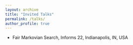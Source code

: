 ```yaml
---
layout: archive
title: "Invited Talks"
permalink: /talks/
author_profile: true
---
```

<!-- 
{% if site.talkmap_link == true %}

 <p style="text-decoration:underline;"><a href="/talkmap.html">See a map of all the places I've given a talk!</a></p>

{% endif %}

{% for post in site.talks reversed %}
  {% include archive-single-talk.html %}
{% endfor %} -->


* Fair Markovian Search, Informs 22, Indianapolis, IN, USA
